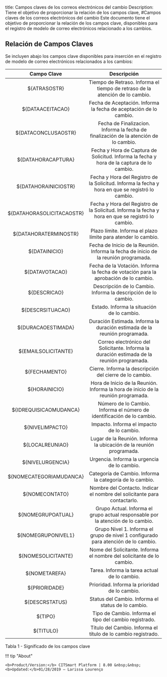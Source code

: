 title: Campos claves de los correos electrónicos del cambio
Description: Tiene el objetivo de proporcionar la relación de los campos clave,
#Campos claves de los correos electrónicos del cambio
Este documento tiene el objetivo de proporcionar la relación de los campos clave, disponibles para el registro de modelo de correo electrónicos relacionado a los cambios.

Relación de Campos Claves
-------------------------

Se incluyen abajo los campos clave disponibles para inserción en el registro de
modelo de correo electrónicos relacionados a los cambios:

|      **Campo Clave**      |                                                **Descripción**                                                |
|:-------------------------:|:-------------------------------------------------------------------------------------------------------------:|
|        ${ATRASOSTR}       |           Tiempo de Retraso. Informa el tiempo de retraso de la atención de lo cambio.           |
|      ${DATAACEITACAO}     |                 Fecha de Aceptación. Informa la fecha de aceptación de lo cambio.                 |
|    ${DATACONCLUSAOSTR}    |       Fecha de Finalizacion. Informa la fecha de finalización de la atención de lo cambio.       |
|     ${DATAHORACAPTURA}    |     Fecha y Hora de Captura de Solicitud. Informa la fecha y hora de la captura de lo cambio.    |
|    ${DATAHORAINICIOSTR}   | Fecha y Hora del Registro de la Solicitud. Informa la fecha y hora en que se registró lo cambio. |
| ${DATAHORASOLICITACAOSTR} | Fecha y Hora del Registro de la Solicitud. Informa la fecha y hora en que se registró lo cambio. |
|   ${DATAHORATERMINOSTR}   |                   Plazo límite. Informa el plazo límite para atender lo cambio.                  |
|       ${DATAINICIO}       |              Fecha de Inicio de la Reunión. Informa la fecha de inicio de la reunión programada.              |
|       ${DATAVOTACAO}      |        Fecha de la Votación. Informa la fecha de votación para la aprobación de lo cambio.       |
|        ${DESCRICAO}       |            Descripción de lo Cambio. Informa la descripción de lo cambio.           |
|      ${DESCRSITUACAO}     |                            Estado. Informa la situación de lo cambio.                            |
|     ${DURACAOESTIMADA}    |                   Duración Estimada. Informa la duración estimada de la reunión programada.                   |
|    ${EMAILSOLICITANTE}    |           Correo electrónico del Solicitante. Informa la duración estimada de la reunión programada.          |
|       ${FECHAMENTO}       |                      Cierre. Informa la descripción del cierre de lo cambio.                     |
|       ${HORAINICIO}       |               Hora de Inicio de la Reunión. Informa la hora de inicio de la reunión programada.               |
|   ${IDREQUISICAOMUDANCA}  |        Número de lo Cambio. Informa el número de identificación de lo cambio.       |
|      ${NIVELIMPACTO}      |                             Impacto. Informa el impacto de lo cambio.                            |
|      ${LOCALREUNIAO}      |                      Lugar de la Reunión. Informa la ubicación de la reunión programada.                      |
|      ${NIVELURGENCIA}     |                            Urgencia. Informa la urgencia de lo cambio.                           |
|  ${NOMECATEGORIAMUDANCA}  |                      Categoría de Cambio. Informa la categoría de lo cambio.                     |
|       ${NOMECONTATO}      |                    Nombre del Contacto. Indicar el nombre del solicitante para contactarlo.                   |
|     ${NOMEGRUPOATUAL}     |          Grupo Actual. Informa el grupo actual responsable por la atención de lo cambio.         |
|     ${NOMEGRUPONIVEL1}    |        Grupo Nivel 1. Informa el grupo de nivel 1 configurado para atención de lo cambio.        |
|     ${NOMESOLICITANTE}    |               Nome del Solicitante. Informa el nombre del solicitante de lo cambio.              |
|       ${NOMETAREFA}       |                           Tarea. Informa la tarea actual de lo cambio.                           |
|       ${PRIORIDADE}       |                           Prioridad. Informa la prioridad de lo cambio.                          |
|       ${DESCRSTATUS}      |                        Status del Cambio. Informa el status de lo cambio.                        |
|          ${TIPO}          |               Tipo de Cambio. Informa el tipo del cambio registrado.              |
|         ${TITULO}         |                   Título del Cambio. Informa el título de lo cambio registrado.                  |

Tabla 1 - Significado de los campos clave

!!! tip "About"

    <b>Product/Version:</b> CITSmart Platform | 8.00 &nbsp;&nbsp;
    <b>Updated:</b>01/28/2019 – Larissa Lourenço
